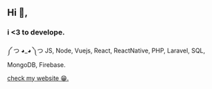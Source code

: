 ## Hi 👋,
### i <3 to develope.

༼ つ ◕_◕ ༽つ JS, Node, Vuejs, React, ReactNative, PHP, Laravel, SQL, MongoDB, Firebase. 

<a href='https://nsl-me.web.app' target="_blank">check my website 😁.</a>
<!--
**Neosoulink/Neosoulink** is a ✨ _special_ ✨ repository because its `README.md` (this file) appears on your GitHub profile.

Here are some ideas to get you started:

- 🔭 I’m currently working on ...
- 🌱 I’m currently learning ...
- 👯 I’m looking to collaborate on ...
- 🤔 I’m looking for help with ...
- 💬 Ask me about ...
- 📫 How to reach me: ...
- 😄 Pronouns: ...
- ⚡ Fun fact: ...
-->
